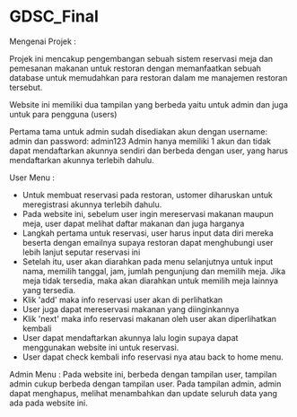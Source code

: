 # GDSC_Final

Mengenai Projek : 

Projek ini mencakup pengembangan sebuah sistem reservasi meja dan pemesanan makanan untuk restoran dengan memanfaatkan sebuah database untuk memudahkan para restoran dalam me manajemen restoran tersebut.

Website ini memiliki dua tampilan yang berbeda yaitu untuk admin dan juga untuk para pengguna (users) 

Pertama tama untuk admin sudah disediakan akun dengan username: admin dan password: admin123
Admin hanya memiliki 1 akun dan tidak dapat mendaftarkan akunnya sendiri dan berbeda dengan user, yang harus mendaftarkan akunnya terlebih dahulu.

User Menu : 
- Untuk membuat reservasi pada restoran, ustomer diharuskan untuk meregistrasi akunnya terlebih dahulu.
- Pada website ini, sebelum user ingin mereservasi makanan maupun meja, user dapat melihat daftar makanan dan juga harganya
- Langkah pertama untuk  reservasi, user harus input data diri mereka beserta dengan emailnya supaya restoran dapat menghubungi user lebih lanjut seputar reservasi ini
- Setelah itu, user akan diarahkan pada menu selanjutnya untuk input nama, memilih tanggal, jam, jumlah pengunjung dan memilih meja. Jika meja tidak tersedia, maka akan diarahkan untuk memilih meja lainnya yang tersedia.
- Klik 'add' maka info reservasi user akan di perlihatkan 
- User juga dapat mereservasi makanan yang diinginkannya
- Klik 'next' maka info reservasi makanan oleh user akan diperlihatkan kembali
- User dapat mendaftarkan akunnya  lalu login supaya dapat menggunakan website ini untuk reservasi.
- User dapat check kembali info reservasi nya atau back to home menu.

Admin Menu : 
Pada website ini, berbeda dengan tampilan user, tampilan admin cukup berbeda dengan tampilan user. Pada tampilan admin, admin dapat menghapus, melihat menambahkan dan update seluruh data yang ada pada website ini.
